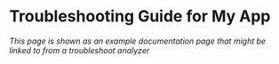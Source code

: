 Troubleshooting Guide for My App
=========

*This page is shown as an example documentation page that might be linked to from a troubleshoot analyzer*


